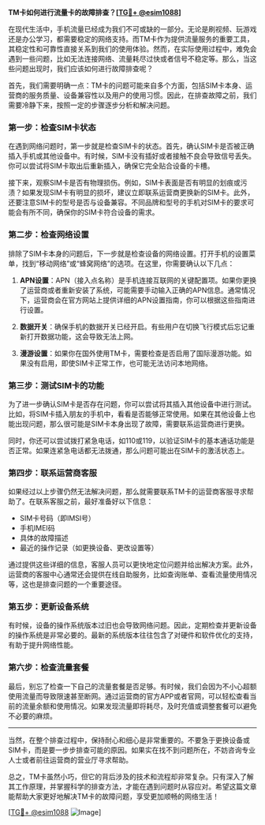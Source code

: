 **TM卡如何进行流量卡的故障排查？[[TG💪+ @esim1088](https://t.me/s/esim1088)]**

在现代生活中，手机流量已经成为我们不可或缺的一部分。无论是刷视频、玩游戏还是办公学习，都需要稳定的网络支持。而TM卡作为提供流量服务的重要工具，其稳定性和可靠性直接关系到我们的使用体验。然而，在实际使用过程中，难免会遇到一些问题，比如无法连接网络、流量耗尽过快或者信号不稳定等。那么，当这些问题出现时，我们应该如何进行故障排查呢？

首先，我们需要明确一点：TM卡的问题可能来自多个方面，包括SIM卡本身、运营商的服务质量、设备兼容性以及用户的使用习惯。因此，在排查故障之前，我们需要冷静下来，按照一定的步骤逐步分析和解决问题。

### 第一步：检查SIM卡状态

在遇到网络问题时，第一步就是检查SIM卡的状态。首先，确认SIM卡是否被正确插入手机或其他设备中。有时候，SIM卡没有插好或者接触不良会导致信号丢失。你可以尝试将SIM卡取出后重新插入，确保它完全贴合设备的卡槽。

接下来，观察SIM卡是否有物理损伤。例如，SIM卡表面是否有明显的划痕或污渍？如果发现SIM卡有明显的损坏，建议立即联系运营商更换新的SIM卡。此外，还要注意SIM卡的型号是否与设备兼容。不同品牌和型号的手机对SIM卡的要求可能会有所不同，确保你的SIM卡符合设备的需求。

### 第二步：检查网络设置

排除了SIM卡本身的问题后，下一步就是检查设备的网络设置。打开手机的设置菜单，找到“移动网络”或“蜂窝网络”的选项。在这里，你需要确认以下几点：

1. **APN设置**：APN（接入点名称）是手机连接互联网的关键配置项。如果你更换了运营商或者重新安装了系统，可能需要手动输入正确的APN信息。通常情况下，运营商会在官方网站上提供详细的APN设置指南，你可以根据这些指南进行设置。

2. **数据开关**：确保手机的数据开关已经开启。有些用户在切换飞行模式后忘记重新打开数据功能，这会导致无法上网。

3. **漫游设置**：如果你在国外使用TM卡，需要检查是否启用了国际漫游功能。如果没有启用，即使SIM卡正常工作，也可能无法访问本地网络。

### 第三步：测试SIM卡的功能

为了进一步确认SIM卡是否存在问题，你可以尝试将其插入其他设备中进行测试。比如，将SIM卡插入朋友的手机中，看看是否能够正常使用。如果在其他设备上也能出现问题，那么很可能是SIM卡本身出现了故障，需要联系运营商进行更换。

同时，你还可以尝试拨打紧急电话，如110或119，以验证SIM卡的基本通话功能是否正常。如果连紧急电话都无法拨通，那么问题可能出在SIM卡的激活状态上。

### 第四步：联系运营商客服

如果经过以上步骤仍然无法解决问题，那么就需要联系TM卡的运营商客服寻求帮助了。在联系客服之前，最好准备好以下信息：

- SIM卡号码（即IMSI号）
- 手机IMEI码
- 具体的故障描述
- 最近的操作记录（如更换设备、更改设置等）

通过提供这些详细的信息，客服人员可以更快地定位问题并给出解决方案。此外，运营商的客服中心通常还会提供在线自助服务，比如查询账单、查看流量使用情况等，这也是排查问题的一个重要途径。

### 第五步：更新设备系统

有时候，设备的操作系统版本过旧也会导致网络问题。因此，定期检查并更新设备的操作系统是非常必要的。最新的系统版本往往包含了对硬件和软件优化的支持，有助于提升网络性能。

### 第六步：检查流量套餐

最后，别忘了检查一下自己的流量套餐是否足够。有时候，我们会因为不小心超额使用流量而导致限速甚至断网。通过运营商的官方APP或者官网，可以轻松查看当前的流量余额和使用情况。如果发现流量即将耗尽，及时充值或调整套餐可以避免不必要的麻烦。

---

当然，在整个排查过程中，保持耐心和细心是非常重要的。不要急于更换设备或SIM卡，而是要一步步排查可能的原因。如果实在找不到问题所在，不妨咨询专业人士或者前往运营商的营业厅寻求帮助。

总之，TM卡虽然小巧，但它的背后涉及的技术和流程却非常复杂。只有深入了解其工作原理，并掌握科学的排查方法，才能在遇到问题时从容应对。希望这篇文章能帮助大家更好地解决TM卡的故障问题，享受更加顺畅的网络生活！

[[TG💪+ @esim1088](https://t.me/s/esim1088) ![Image](https://i.postimg.cc/4NQfJmqS/Snipaste-2025-05-13-00-14-12.png)]
